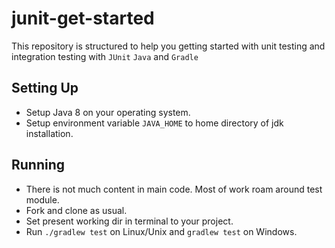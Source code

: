 # junit-get-started

This repository is structured to help you getting started with unit testing and integration testing with `JUnit` `Java` and `Gradle`

## Setting Up

* Setup Java 8 on your operating system.
* Setup environment variable `JAVA_HOME` to home directory of jdk installation.

## Running

* There is not much content in main code. Most of work roam around test module.
* Fork and clone as usual.
* Set present working dir in terminal to your project.
* Run `./gradlew test` on Linux/Unix and `gradlew test` on Windows.


